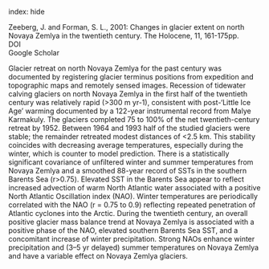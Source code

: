 index: hide

<div class="Citation">

  <div class="Citation-body">
    <div class="Citation-text">Zeeberg, J. and Forman, S. L., 2001: Changes in glacier extent on north Novaya Zemlya in the twentieth century. <span class="Article-journal">The Holocene, </span><span class="Article-volume">11, </span>161-175pp.</div>
    <div class="Citation-links">
      <div class="CitationLink" data-href="https://doi.org/10.1191/095968301676173261">
        <div class="CitationLink-icon CitationLink-Doi"></div>
        <div class="CitationLink-text">DOI</div>
      </div>
      <div class="CitationLink" data-href="https://scholar.google.com/scholar?q=10.1191/095968301676173261">
        <div class="CitationLink-icon CitationLink-Scholar"></div>
        <div class="CitationLink-text">Google Scholar</div>
      </div>
    </div>
  </div>
</div>

Glacier retreat on north Novaya Zemlya for the past century was documented by registering glacier terminus positions from expedition and topographic maps and remotely sensed images. Recession of tidewater calving glaciers on north Novaya Zemlya in the first half of the twentieth century was relatively rapid (>300 m yr-1), consistent with post-‘Little Ice Age’ warming documented by a 122-year instrumental record from Malye Karmakuly. The glaciers completed 75 to 100% of the net twentieth-century retreat by 1952. Between 1964 and 1993 half of the studied glaciers were stable; the remainder retreated modest distances of <2.5 km. This stability coincides with decreasing average temperatures, especially during the winter, which is counter to model prediction. There is a statistically significant covariance of unfiltered winter and summer temperatures from Novaya Zemlya and a smoothed 88-year record of SSTs in the southern Barents Sea (r>0.75). Elevated SST in the Barents Sea appear to reflect increased advection of warm North Atlantic water associated with a positive North Atlantic Oscillation index (NAO). Winter temperatures are periodically correlated with the NAO (r = 0.75 to 0.9) reflecting repeated penetration of Atlantic cyclones into the Arctic. During the twentieth century, an overall positive glacier mass balance trend at Novaya Zemlya is associated with a positive phase of the NAO, elevated southern Barents Sea SST, and a concomitant increase of winter precipitation. Strong NAOs enhance winter precipitation and (3&ndash;5 yr delayed) summer temperatures on Novaya Zemlya and have a variable effect on Novaya Zemlya glaciers.

<div class="Citation-copy">

</div>